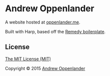 # Andrew Oppenlander

A website hosted at [oppenlander.me](http://oppenlander.me).

Built with Harp, based off the [Remedy boilerplate](https://github.com/kennethormandy/hb-remedy).

## License

[The MIT License (MIT)](LICENSE.md)

Copyright © 2015 [Andrew Oppenlander](http://oppenlander.me)
